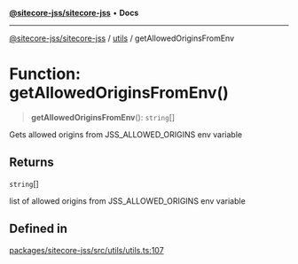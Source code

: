 [**@sitecore-jss/sitecore-jss**](../../README.md) • **Docs**

***

[@sitecore-jss/sitecore-jss](../../README.md) / [utils](../README.md) / getAllowedOriginsFromEnv

# Function: getAllowedOriginsFromEnv()

> **getAllowedOriginsFromEnv**(): `string`[]

Gets allowed origins from JSS_ALLOWED_ORIGINS env variable

## Returns

`string`[]

list of allowed origins from JSS_ALLOWED_ORIGINS env variable

## Defined in

[packages/sitecore-jss/src/utils/utils.ts:107](https://github.com/Sitecore/jss/blob/4a0927fbf2da75c0716c3495b24fb0fa0a87da51/packages/sitecore-jss/src/utils/utils.ts#L107)
